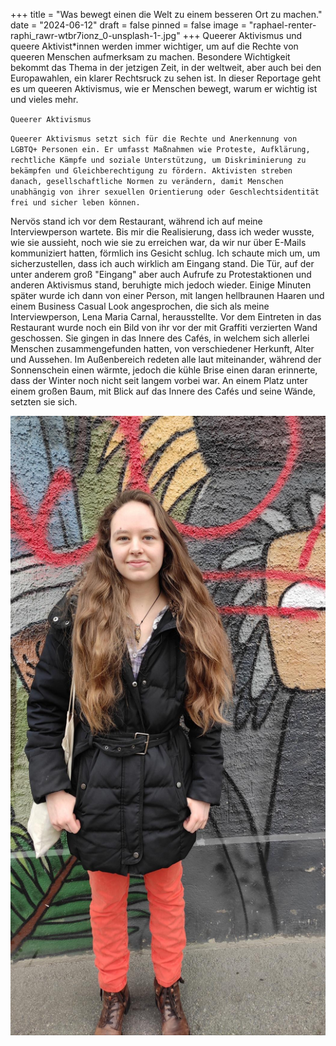 +++
title = "Was bewegt einen die Welt zu einem besseren Ort zu machen."
date = "2024-06-12"
draft = false
pinned = false
image = "raphael-renter-raphi_rawr-wtbr7ionz_0-unsplash-1-.jpg"
+++
Queerer Aktivismus und queere Aktivist*innen werden immer wichtiger, um auf die Rechte von queeren Menschen aufmerksam zu machen. Besondere Wichtigkeit bekommt das Thema in der jetzigen Zeit, in der weltweit, aber auch bei den Europawahlen, ein klarer Rechtsruck zu sehen ist. In dieser Reportage geht es um queeren Aktivismus, wie er Menschen bewegt, warum er wichtig ist und vieles mehr.

`Queerer Aktivismus`

`Queerer Aktivismus setzt sich für die Rechte und Anerkennung von LGBTQ+ Personen ein. Er umfasst Maßnahmen wie Proteste, Aufklärung, rechtliche Kämpfe und soziale Unterstützung, um Diskriminierung zu bekämpfen und Gleichberechtigung zu fördern. Aktivisten streben danach, gesellschaftliche Normen zu verändern, damit Menschen unabhängig von ihrer sexuellen Orientierung oder Geschlechtsidentität frei und sicher leben können.`

Nervös stand ich vor dem Restaurant, während ich auf meine Interviewperson wartete. Bis mir die Realisierung, dass ich weder wusste, wie sie aussieht, noch wie sie zu erreichen war, da wir nur über E-Mails kommuniziert hatten, förmlich ins Gesicht schlug. Ich schaute mich um, um sicherzustellen, dass ich auch wirklich am Eingang stand. Die Tür, auf der unter anderem groß "Eingang" aber auch Aufrufe zu Protestaktionen und anderen Aktivismus stand, beruhigte mich jedoch wieder. Einige Minuten später wurde ich dann von einer Person, mit langen hellbraunen Haaren und einem Business Casual Look angesprochen, die sich als meine Interviewperson, Lena Maria Carnal, herausstellte. Vor dem Eintreten in das Restaurant wurde noch ein Bild von ihr vor der mit Graffiti verzierten Wand geschossen. Sie gingen in das Innere des Cafés, in welchem sich allerlei Menschen zusammengefunden hatten, von verschiedener Herkunft, Alter und Aussehen. Im Außenbereich redeten alle laut miteinander, während der Sonnenschein einen wärmte, jedoch die kühle Brise einen daran erinnerte, dass der Winter noch nicht seit langem vorbei war. An einem Platz unter einem großen Baum, mit Blick auf das Innere des Cafés und seine Wände, setzten sie sich.

![](microsoftteams-image-41-.png "Lena Maria Carnal von Alex Rudovich")